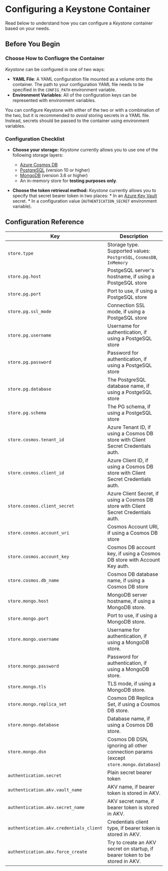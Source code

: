 # Configuring a Keystone Container

Read below to understand how you can configure a *Keystone* container
based on your needs.

## Before You Begin

### Choose How to Confiugre the Container

*Keystone* can be configured in one of two ways:

* **YAML File**: A YAML configuration file mounted as a volume onto the container.
  The path to your configuration YAML file needs to be specified in the `CONFIG_PATH`
  environment variable.
* **Environment Variables**: All of the configuration keys can be represented with
  environment variables.

You can configure Keystone with either of the two or with a combination of the two,
but it is recommended to *avoid* storing secrets in a YAML file. Instead, secrets should
be passed to the container using environment variables.

### Configuration Checklist

* **Choose your storage:**
  *Keystone* currently allows you to use one of the following storage layers:
    * [Azure Cosmos DB](https://docs.microsoft.com/en-us/azure/cosmos-db/introduction)
    * [PostgreSQL](https://www.postgresql.org) (version 10 or higher)
    * [MongoDB](https://www.mongodb.com/docs/) (version 3.6 or higher)
    * An in-memory store for **testing purposes only**.

* **Choose the token retrieval method:**
  *Keystone* currently allows you to specify that secret bearer token in two places:
      * In an [Azure Key Vault](https://azure.microsoft.com/en-us/services/key-vault/) secret.
      * In a configuration value (`AUTHENTICATION_SECRET` environment variable).

## Configuration Reference

| Key                                     | Description                                                                          | Type | Default                |
| --------------------------------------- | ------------------------------------------------------------------------------------ | ---- | ---------------------- |
| `store.type`                            | Storage type. Supported values: `PostgreSQL`, `CosmosDB`, `InMemory`                 | str  | `InMemory`             |
| `store.pg.host`                         | PostgeSQL server's hostname, if using a PostgeSQL store                              | str  | `localhost`            |
| `store.pg.port`                         | Port to use, if using a PostgeSQL store                                              | int  | `5432`                 |
| `store.pg.ssl_mode`                     | Connection SSL mode, if using a PostgeSQL store                                      | str  | `require`              |
| `store.pg.username`                     | Username for authentication, if using a PostgeSQL store                              | str  | -                      |
| `store.pg.password`                     | Password for authentication, if using a PostgeSQL store                              | str  | -                      |
| `store.pg.database`                     | The PostgreSQL database name, if using a PostgeSQL store                             | str  | `postgers`             |
| `store.pg.schema`                       | The PG schema, if using a PostgeSQL store                                            | str  | `public`               |
| `store.cosmos.tenant_id`                | Azure Tenant ID, if using a Cosmos DB store with Client Secret Credentials auth.     | str  | -                      |
| `store.cosmos.client_id`                | Azure Client ID, if using a Cosmos DB store with Client Secret Credentials auth.     | str  | -                      |
| `store.cosmos.client_secret`            | Azure Client Secret, if using a Cosmos DB store with Client Secret Credentials auth. | str  | -                      |
| `store.cosmos.account_uri`              | Cosmos Account URI, if using a Cosmos DB store                                       | str  | -                      |
| `store.cosmos.account_key`              | Cosmos DB account key, if using a Cosmos DB store with Account Key auth.             | str  | -                      |
| `store.cosmos.db_name`                  | Cosmos DB database name, if using a Cosmos DB store                                  | str  | `scim_2_identity_pool` |
| `store.mongo.host`                      | MongoDB server hostname, if using a MongoDB store.                                   | str  | -                      |
| `store.mongo.port`                      | Port to use, if using a MongoDB store.                                               | int  | `27017`                |
| `store.mongo.username`                  | Username for authentication, if using a MongoDB store.                               | str  | -                      |
| `store.mongo.password`                  | Password for authentication, if using a MongoDB store.                               | str  | -                      |
| `store.mongo.tls`                       | TLS mode, if using a MongoDB store.                                                  | bool | `true`                 |
| `store.mongo.replica_set`               | Cosmos DB Replica Set, if using a Cosmos DB store.                                   | str  | -                      |
| `store.mongo.database`                  | Database name,  if using a Cosmos DB store.                                          | str  | `scim2Db`              |
| `store.mongo.dsn`                       | Cosmos DB DSN, ignoring all other connection params (except `store.mongo.database`)  | str  | -                      |
| `authentication.secret`                 | Plain secret bearer token                                                            | str  | -                      |
| `authentication.akv.vault_name`         | AKV name, if bearer token is stored in AKV.                                          | str  | -                      |
| `authentication.akv.secret_name`        | AKV secret name, if bearer token is stored in AKV.                                   | str  | `scim-2-api-token`     |
| `authentication.akv.credentials_client` | Credentials client type, if bearer token is stored in AKV.                           | str  | `default`              |
| `authentication.akv.force_create`       | Try to create an AKV secret on startup, if bearer token to be stored in AKV.         | bool | `false`                |
